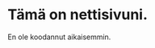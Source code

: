 <!DOCTYPE html>
<html>
<head>
</head>
<body>

<h1>Tämä on nettisivuni.</h1>
<p>En ole koodannut aikaisemmin.</p>

</body>
</html>
